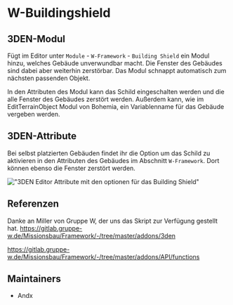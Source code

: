
# W-Buildingshield

## 3DEN-Modul

Fügt im Editor unter `Module` - `W-Framework` - `Building Shield` ein Modul hinzu, welches Gebäude unverwundbar macht. Die Fenster des Gebäudes sind dabei aber weiterhin zerstörbar. Das Modul schnappt automatisch zum nächsten passenden Objekt.

In den Attributen des Modul kann das Schild eingeschalten werden und die alle Fenster des Gebäudes zerstört werden. Außerdem kann, wie im EditTerrainObject Modul von Bohemia, ein Variablenname für das Gebäude vergeben werden.

## 3DEN-Attribute

Bei selbst platzierten Gebäuden findet ihr die Option um das Schild zu aktivieren in den Attributen des Gebäudes im Abschnitt `W-Framework`. Dort können ebenso die Fenster zerstört werden.

!["3DEN Editor Attribute mit den optionen für das Building Shield"](https://i.imgur.com/Iw1i6Ou.jpeg)

## Referenzen

Danke an Miller von Gruppe W, der uns das Skript zur Verfügung gestellt hat.
<https://gitlab.gruppe-w.de/Missionsbau/Framework/-/tree/master/addons/3den>

<https://gitlab.gruppe-w.de/Missionsbau/Framework/-/tree/master/addons/API/functions>

## Maintainers

- Andx
